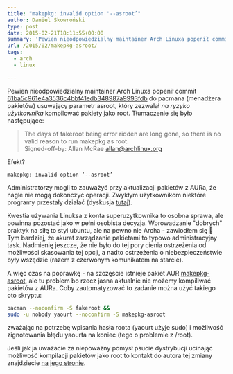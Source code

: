 ```yaml
---
title: "makepkg: invalid option '--asroot’"
author: Daniel Skowroński
type: post
date: 2015-02-21T18:11:55+00:00
summary: 'Pewien nieodpowiedzialny maintainer Arch Linuxa popenił commit `61ba5c961e4a3536c4bbf41edb348987a9993fdb` do pacmana (menadżera pakietów) usuwający parametr asroot, który zezwalał <em>na ryzyko użytkownika</em> kompilować pakiety jako root. '
url: /2015/02/makepkg-asroot/
tags:
  - arch
  - linux

---
```

Pewien nieodpowiedzialny maintainer Arch Linuxa popenił commit [61ba5c961e4a3536c4bbf41edb348987a9993fdb][1] do pacmana (menadżera pakietów) usuwający parametr asroot, który zezwalał _na ryzyko użytkownika_ kompilować pakiety jako root. Tłumaczenie się było następujące:

> The days of fakeroot being error ridden are long gone, so there is no valid reason to run makepkg as root.  
> Signed-off-by: Allan McRae <allan@archlinux.org>

Efekt? 

```
makepkg: invalid option ‘--asroot’
```


Administratorzy mogli to zauważyć przy aktualizacji pakietów z AURa, że nagle nie mogą dokończyć operacji. Zwykłym użytkownikom niektóre programy przestały działać (dyskusja [tutaj][2]). 

Kwestia używania Linuksa z konta superużytkownika to osobna sprawa, ale powinna pozostać jako w pełni osobista decyzja. Wprowadzanie "dobrych" praktyk na siłę to styl ubuntu, ale na pewno nie Archa - zawiodłem się 🙁 Tym bardziej, że akurat zarządzanie pakietami to typowo administracyjny task. Nadmienię jeszcze, że nie było do tej pory cienia ostrzeżenia od możliwości skasowania tej opcji, a nadto ostrzeżenia o niebezpieczeństwie były wszędzie (razem z czerwonym komunikatem na starcie).

A więc czas na poprawkę - na szczęście istnieje pakiet AUR [makepkg-asroot][3], ale tu problem bo rzecz jasna aktualnie nie możemy kompiliwać pakietów z AURa. Coby zautomatyzować to zadanie można użyć takiego oto skryptu:

```bash
pacman --noconfirm -S fakeroot &&
sudo -u nobody yaourt --noconfirm -S makepkg-asroot
```


zważając na potrzebę wpisania hasła roota (yaourt użyje sudo) i możliwość zignotowania błędu yaourta na koniec (tego o problemie z /root).

Jeśli jak ja uważacie za niepoważny pomysł psucie dystrybucji ucinając możliwość kompilacji pakietów jako root to kontakt do autora tej zmiany znajdziecie [na jego stronie][4].

 [1]: https://projects.archlinux.org/pacman.git/commit/scripts/makepkg.sh.in?id=61ba5c961e4a3536c4bbf41edb348987a9993fdb
 [2]: https://github.com/archlinuxfr/yaourt/issues/67
 [3]: https://aur.archlinux.org/packages/makepkg-asroot
 [4]: http://allanmcrae.com/about/